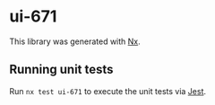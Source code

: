 # ui-671

This library was generated with [Nx](https://nx.dev).

## Running unit tests

Run `nx test ui-671` to execute the unit tests via [Jest](https://jestjs.io).
